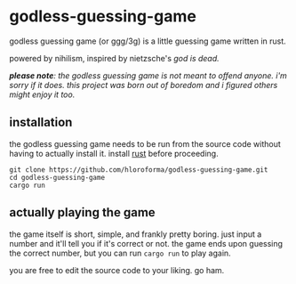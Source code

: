 # godless-guessing-game
godless guessing game (or ggg/3g) is a little guessing game written in rust.

powered by nihilism, inspired by nietzsche's _god is dead._

_**please note**: the godless guessing game is not meant to offend anyone. i'm sorry if it does. this project was born out of boredom and i figured others might enjoy it too._

## installation
the godless guessing game needs to be run from the source code without having to actually install it. install [rust](https://rust-lang.org/tools/install) before proceeding.

```
git clone https://github.com/hloroforma/godless-guessing-game.git
cd godless-guessing-game
cargo run
```

## actually playing the game
the game itself is short, simple, and frankly pretty boring. just input a number and it'll tell you if it's correct or not. the game ends upon guessing the correct number, but you can run `cargo run` to play again.

you are free to edit the source code to your liking. go ham.
